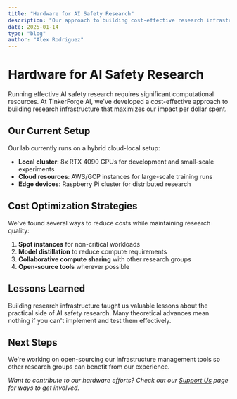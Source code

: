 ```yaml
---
title: "Hardware for AI Safety Research"
description: "Our approach to building cost-effective research infrastructure"
date: 2025-01-14
type: "blog"
author: "Alex Rodriguez"
---
```


# Hardware for AI Safety Research

Running effective AI safety research requires significant computational resources. At TinkerForge AI, we've developed a cost-effective approach to building research infrastructure that maximizes our impact per dollar spent.

## Our Current Setup

Our lab currently runs on a hybrid cloud-local setup:

- **Local cluster**: 8x RTX 4090 GPUs for development and small-scale experiments
- **Cloud resources**: AWS/GCP instances for large-scale training runs
- **Edge devices**: Raspberry Pi cluster for distributed research

## Cost Optimization Strategies

We've found several ways to reduce costs while maintaining research quality:

1. **Spot instances** for non-critical workloads
2. **Model distillation** to reduce compute requirements
3. **Collaborative compute sharing** with other research groups
4. **Open-source tools** wherever possible

## Lessons Learned

Building research infrastructure taught us valuable lessons about the practical side of AI safety research. Many theoretical advances mean nothing if you can't implement and test them effectively.

## Next Steps

We're working on open-sourcing our infrastructure management tools so other research groups can benefit from our experience.

*Want to contribute to our hardware efforts? Check out our [Support Us](/support-us) page for ways to get involved.*
